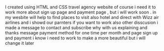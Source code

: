 I created using HTML and CSS travel agency website of course i need it to work more about sign up page and payment page , but i will work soon . 
in my wesbite will help to find places to visit 
also hotel
and direct with Wizz air airlines 
and i showd our parnters 
if you want to work also other disscusion i made a message to contact 
and subscribe
why with us explaining
and thanks message 
payment method for one time per month 
and page sign up and payment 
i know i need to work to make a more beautiful but i will change it later 
